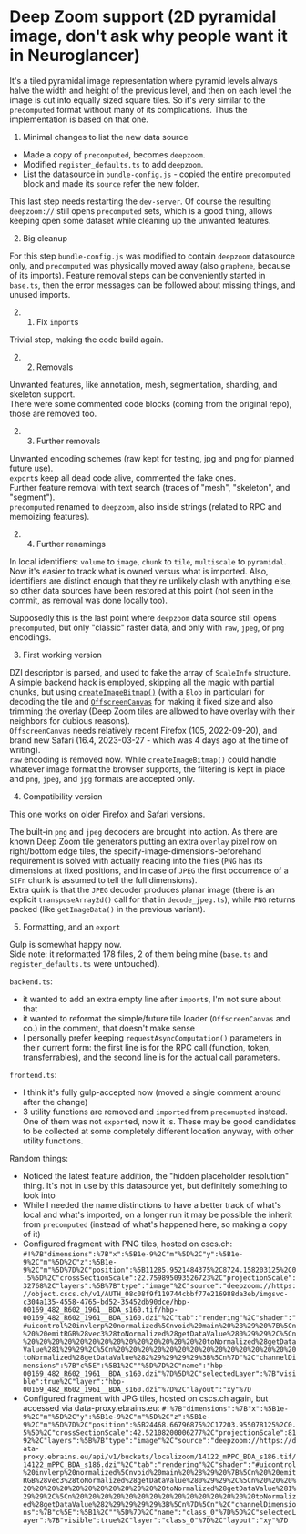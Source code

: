 # Deep Zoom support (2D pyramidal image, don't ask why people want it in Neuroglancer)

It's a tiled pyramidal image representation where pyramid levels always halve the width and height of the previous level, and then on each level the image is cut into equally sized square tiles. So it's very similar to the `precomputed` format without many of its complications. Thus the implementation is based on that one.

1. Minimal changes to list the new data source

* Made a copy of `precomputed`, becomes `deepzoom`.  
* Modified `register_defaults.ts` to add `deepzoom`.  
* List the datasource in `bundle-config.js` - copied the entire `precomputed` block and made its `source` refer the new folder.  

This last step needs restarting the `dev-server`. Of course the resulting `deepzoom://` still opens `precomputed` sets, which is a good thing, allows keeping open some dataset while cleaning up the unwanted features.

2. Big cleanup

For this step `bundle-config.js` was modified to contain `deepzoom` datasource only, and `precomputed` was physically moved away (also `graphene`, because of its imports). Feature removal steps can be conveniently started in `base.ts`, then the error messages can be followed about missing things, and unused imports.

2. 1. Fix `import`s

Trivial step, making the code build again.

2. 2. Removals

Unwanted features, like annotation, mesh, segmentation, sharding, and skeleton support.  
There were some commented code blocks (coming from the original repo), those are removed too.

2. 3. Further removals

Unwanted encoding schemes (raw kept for testing, jpg and png for planned future use).  
`export`s keep all dead code alive, commented the fake ones.  
Further feature removal with text search (traces of "mesh", "skeleton", and "segment").  
`precomputed` renamed to `deepzoom`, also inside strings (related to RPC and memoizing features).

2. 4. Further renamings

In local identifiers: `volume` to `image`, `chunk` to `tile`, `multiscale` to `pyramidal`. Now it's easier to track what is owned versus what is imported. Also, identifiers are distinct enough that they're unlikely clash with anything else, so other data sources have been restored at this point (not seen in the commit, as removal was done locally too).

Supposedly this is the last point where `deepzoom` data source still opens `precomputed`, but only "classic" raster data, and only with `raw`, `jpeg`, or `png` encodings.

3. First working version

DZI descriptor is parsed, and used to fake the array of `ScaleInfo` structure. A simple backend hack is employed, skipping all the magic with partial chunks, but using [`createImageBitmap()`](https://developer.mozilla.org/en-US/docs/Web/API/createImageBitmap) (with a `Blob` in particular) for decoding the tile and [`OffscreenCanvas`](https://developer.mozilla.org/en-US/docs/Web/API/OffscreenCanvas) for making it fixed size and also trimming the overlay (Deep Zoom tiles are allowed to have overlay with their neighbors for dubious reasons).  
`OffscreenCanvas` needs relatively recent Firefox (105, 2022-09-20), and brand new Safari (16.4, 2023-03-27 - which was 4 days ago at the time of writing).  
`raw` encoding is removed now. While `createImageBitmap()` could handle whatever image format the browser supports, the filtering is kept in place and `png`, `jpeg`, and `jpg` formats are accepted only.

4. Compatibility version

This one works on older Firefox and Safari versions.  

The built-in `png` and `jpeg` decoders are brought into action. As there are known Deep Zoom tile generators putting an extra `overlay` pixel row on right/bottom edge tiles, the specify-image-dimensions-beforehand requirement is solved with actually reading into the files (`PNG` has its dimensions at fixed positions, and in case of `JPEG` the first occurrence of a `SIFn` chunk is assumed to tell the full dimensions).  
Extra quirk is that the `JPEG` decoder produces planar image (there is an explicit `transposeArray2d()` call for that in `decode_jpeg.ts`), while `PNG` returns packed (like `getImageData()` in the previous variant).

5. Formatting, and an `export`

Gulp is somewhat happy now.  
Side note: it reformatted 178 files, 2 of them being mine (`base.ts` and `register_defaults.ts` were untouched).  

`backend.ts`:

* it wanted to add an extra empty line after `import`s, I'm not sure about that
* it wanted to reformat the simple/future tile loader (`OffscreenCanvas` and co.) in the comment, that doesn't make sense
* I personally prefer keeping `requestAsyncComputation()` parameters in their current form: the first line is for the RPC call (function, token, transferrables), and the second line is for the actual call parameters.

`frontend.ts`:

* I think it's fully gulp-accepted now (moved a single comment around after the change)
* 3 utility functions are removed and `imported` from `precomupted` instead. One of them was not `export`ed, now it is. These may be good candidates to be collected at some completely different location anyway, with other utility functions.

Random things:

* Noticed the latest feature addition, the "hidden placeholder resolution" thing. It's not in use by this datasource yet, but definitely something to look into
* While I needed the name distinctions to have a better track of what's local and what's imported, on a longer run it may be possible the inherit from `precomputed` (instead of what's happened here, so making a copy of it)
* Configured fragment with PNG tiles, hosted on cscs.ch: `#!%7B"dimensions":%7B"x":%5B1e-9%2C"m"%5D%2C"y":%5B1e-9%2C"m"%5D%2C"z":%5B1e-9%2C"m"%5D%7D%2C"position":%5B11285.9521484375%2C8724.158203125%2C0.5%5D%2C"crossSectionScale":22.759895093526723%2C"projectionScale":32768%2C"layers":%5B%7B"type":"image"%2C"source":"deepzoom://https://object.cscs.ch/v1/AUTH_08c08f9f119744cbbf77e216988da3eb/imgsvc-c304a135-4558-4765-bd52-35452db90dce/hbp-00169_482_R602_1961__BDA_s160.tif/hbp-00169_482_R602_1961__BDA_s160.dzi"%2C"tab":"rendering"%2C"shader":"#uicontrol%20invlerp%20normalized%5Cnvoid%20main%20%28%29%20%7B%5Cn%20%20emitRGB%28vec3%28toNormalized%28getDataValue%280%29%29%2C%5Cn%20%20%20%20%20%20%20%20%20%20%20%20%20%20%20toNormalized%28getDataValue%281%29%29%2C%5Cn%20%20%20%20%20%20%20%20%20%20%20%20%20%20%20toNormalized%28getDataValue%282%29%29%29%29%3B%5Cn%7D"%2C"channelDimensions":%7B"c%5E":%5B1%2C""%5D%7D%2C"name":"hbp-00169_482_R602_1961__BDA_s160.dzi"%7D%5D%2C"selectedLayer":%7B"visible":true%2C"layer":"hbp-00169_482_R602_1961__BDA_s160.dzi"%7D%2C"layout":"xy"%7D`
* Configured fragment with JPG tiles, hosted on cscs.ch again, but accessed via data-proxy.ebrains.eu: `#!%7B"dimensions":%7B"x":%5B1e-9%2C"m"%5D%2C"y":%5B1e-9%2C"m"%5D%2C"z":%5B1e-9%2C"m"%5D%7D%2C"position":%5B24468.66796875%2C17203.955078125%2C0.5%5D%2C"crossSectionScale":42.52108200006277%2C"projectionScale":8192%2C"layers":%5B%7B"type":"image"%2C"source":"deepzoom://https://data-proxy.ebrains.eu/api/v1/buckets/localizoom/14122_mPPC_BDA_s186.tif/14122_mPPC_BDA_s186.dzi"%2C"tab":"rendering"%2C"shader":"#uicontrol%20invlerp%20normalized%5Cnvoid%20main%20%28%29%20%7B%5Cn%20%20emitRGB%28vec3%28toNormalized%28getDataValue%280%29%29%2C%5Cn%20%20%20%20%20%20%20%20%20%20%20%20%20%20%20toNormalized%28getDataValue%281%29%29%2C%5Cn%20%20%20%20%20%20%20%20%20%20%20%20%20%20%20toNormalized%28getDataValue%282%29%29%29%29%3B%5Cn%7D%5Cn"%2C"channelDimensions":%7B"c%5E":%5B1%2C""%5D%7D%2C"name":"class_0"%7D%5D%2C"selectedLayer":%7B"visible":true%2C"layer":"class_0"%7D%2C"layout":"xy"%7D`
